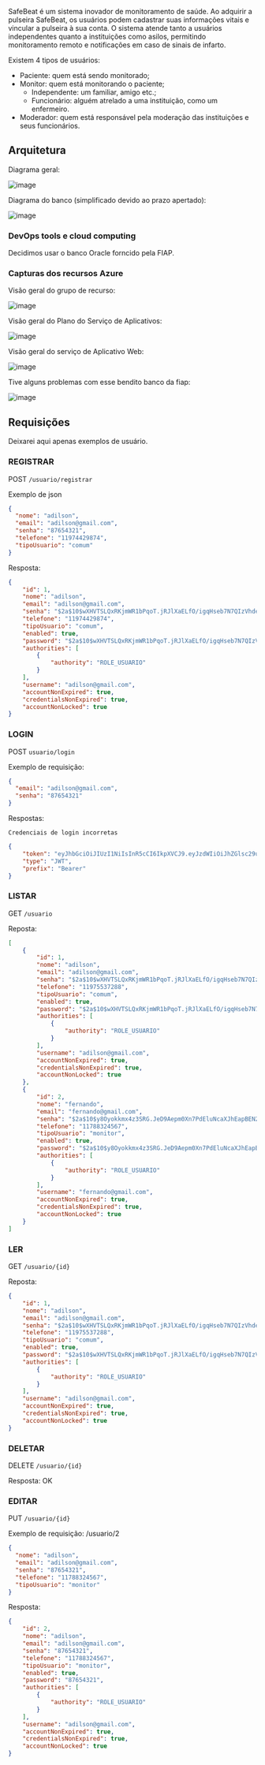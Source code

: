 SafeBeat é um sistema inovador de monitoramento de saúde. Ao adquirir a pulseira SafeBeat, os usuários podem cadastrar suas informações vitais e vincular a pulseira à sua conta. O sistema atende tanto a usuários independentes quanto a instituições como asilos, permitindo monitoramento remoto e notificações em caso de sinais de infarto.

Existem 4 tipos de usuários:
- Paciente: quem está sendo monitorado;
- Monitor: quem está monitorando o paciente;
  - Independente: um familiar, amigo etc.;
  - Funcionário: alguém atrelado a uma instituição, como um enfermeiro.
- Moderador: quem está responsável pela moderação das instituições e seus funcionários.

## Arquitetura

Diagrama geral:

![image](/imagens/diagrama_geral.png)

Diagrama do banco (simplificado devido ao prazo apertado):

![image](/imagens/diagrama_banco.png)

### DevOps tools e cloud computing

Decidimos usar o banco Oracle forncido pela FIAP.

### Capturas dos recursos Azure

Visão geral do grupo de recurso:

![image](https://github.com/SafeBeat-Global/api-java/assets/101985616/5842177e-10e7-447c-b677-8b9e72ca7d39)

Visão geral do Plano do Serviço de Aplicativos:

![image](https://github.com/SafeBeat-Global/api-java/assets/101985616/b58420d3-3438-4fc6-a51a-30b043df188d)

Visão geral do serviço de Aplicativo Web:

![image](https://github.com/SafeBeat-Global/api-java/assets/101985616/829228bd-2351-4f70-af3b-3956d3682f2e)

Tive alguns problemas com esse bendito banco da fiap:

![image](https://github.com/SafeBeat-Global/api-java/assets/101985616/10da9177-0f75-4d4f-bb13-852c932d982d)

## Requisições

Deixarei aqui apenas exemplos de usuário.

### **REGISTRAR**

POST `/usuario/registrar`

Exemplo de json

```json
{
  "nome": "adilson",
  "email": "adilson@gmail.com",
  "senha": "87654321",
  "telefone": "11974429874",
  "tipoUsuario": "comum"
}
```

Resposta:

```json
{
	"id": 1,
	"nome": "adilson",
	"email": "adilson@gmail.com",
	"senha": "$2a$10$wXHVTSLQxRKjmWR1bPqoT.jRJlXaELfO/igqHseb7N7QIzVhdeE0i",
	"telefone": "11974429874",
	"tipoUsuario": "comum",
	"enabled": true,
	"password": "$2a$10$wXHVTSLQxRKjmWR1bPqoT.jRJlXaELfO/igqHseb7N7QIzVhdeE0i",
	"authorities": [
		{
			"authority": "ROLE_USUARIO"
		}
	],
	"username": "adilson@gmail.com",
	"accountNonExpired": true,
	"credentialsNonExpired": true,
	"accountNonLocked": true
}
```

### **LOGIN**

POST `usuario/login`

Exemplo de requisição:

```json
{
  "email": "adilson@gmail.com",
  "senha": "87654321"
}
```

Respostas:

`Credenciais de login incorretas`

```json
{
	"token": "eyJhbGciOiJIUzI1NiIsInR5cCI6IkpXVCJ9.eyJzdWIiOiJhZGlsc29uQGdtYWlsLmNvbSIsImlzcyI6Imdsb2JhbCIsImV4cCI6MTcwMDgwNTc3MH0.7O6Ci1Ez_QeGVWFeWX-PxQh4aX01qgoS-6hPhhdu_ms",
	"type": "JWT",
	"prefix": "Bearer"
}
```

### **LISTAR**

GET `/usuario`

Reposta:

```json
[
	{
		"id": 1,
		"nome": "adilson",
		"email": "adilson@gmail.com",
		"senha": "$2a$10$wXHVTSLQxRKjmWR1bPqoT.jRJlXaELfO/igqHseb7N7QIzVhdeE0i",
		"telefone": "11975537288",
		"tipoUsuario": "comum",
		"enabled": true,
		"password": "$2a$10$wXHVTSLQxRKjmWR1bPqoT.jRJlXaELfO/igqHseb7N7QIzVhdeE0i",
		"authorities": [
			{
				"authority": "ROLE_USUARIO"
			}
		],
		"username": "adilson@gmail.com",
		"accountNonExpired": true,
		"credentialsNonExpired": true,
		"accountNonLocked": true
	},
	{
		"id": 2,
		"nome": "fernando",
		"email": "fernando@gmail.com",
		"senha": "$2a$10$y8Oyokkmx4z3SRG.JeD9Aepm0Xn7PdEluNcaXJhEapBEN2uqwL/CW",
		"telefone": "11788324567",
		"tipoUsuario": "monitor",
		"enabled": true,
		"password": "$2a$10$y8Oyokkmx4z3SRG.JeD9Aepm0Xn7PdEluNcaXJhEapBEN2uqwL/CW",
		"authorities": [
			{
				"authority": "ROLE_USUARIO"
			}
		],
		"username": "fernando@gmail.com",
		"accountNonExpired": true,
		"credentialsNonExpired": true,
		"accountNonLocked": true
	}
]
```

### **LER**

GET `/usuario/{id}`

Reposta:

```json
{
	"id": 1,
	"nome": "adilson",
	"email": "adilson@gmail.com",
	"senha": "$2a$10$wXHVTSLQxRKjmWR1bPqoT.jRJlXaELfO/igqHseb7N7QIzVhdeE0i",
	"telefone": "11975537288",
	"tipoUsuario": "comum",
	"enabled": true,
	"password": "$2a$10$wXHVTSLQxRKjmWR1bPqoT.jRJlXaELfO/igqHseb7N7QIzVhdeE0i",
	"authorities": [
		{
			"authority": "ROLE_USUARIO"
		}
	],
	"username": "adilson@gmail.com",
	"accountNonExpired": true,
	"credentialsNonExpired": true,
	"accountNonLocked": true
}
```

### **DELETAR**

DELETE `/usuario/{id}`

Resposta: OK

### **EDITAR**

PUT `/usuario/{id}`

Exemplo de requisição:
/usuario/2
```json
{
  "nome": "adilson",
  "email": "adilson@gmail.com",
  "senha": "87654321",
  "telefone": "11788324567",
  "tipoUsuario": "monitor"
}
```

Resposta:

```json
{
	"id": 2,
	"nome": "adilson",
	"email": "adilson@gmail.com",
	"senha": "87654321",
	"telefone": "11788324567",
	"tipoUsuario": "monitor",
	"enabled": true,
	"password": "87654321",
	"authorities": [
		{
			"authority": "ROLE_USUARIO"
		}
	],
	"username": "adilson@gmail.com",
	"accountNonExpired": true,
	"credentialsNonExpired": true,
	"accountNonLocked": true
}
```



